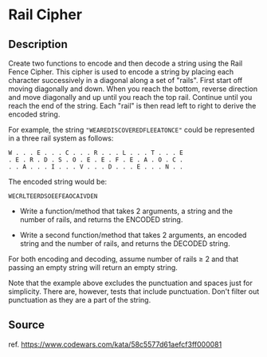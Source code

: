 # Rail Cipher

## Description

Create two functions to encode and then decode a string using the Rail Fence Cipher. This cipher is used to encode a string by placing each character successively in a diagonal along a set of "rails". First start off moving diagonally and down. When you reach the bottom, reverse direction and move diagonally and up until you reach the top rail. Continue until you reach the end of the string. Each "rail" is then read left to right to derive the encoded string.

For example, the string `"WEAREDISCOVEREDFLEEATONCE"` could be represented in a three rail system as follows:

```
W . . . E . . . C . . . R . . . L . . . T . . . E
. E . R . D . S . O . E . E . F . E . A . O . C .
. . A . . . I . . . V . . . D . . . E . . . N . .
```
The encoded string would be:

`WECRLTEERDSOEEFEAOCAIVDEN`


 - Write a function/method that takes 2 arguments, a string and the number of rails, and returns the ENCODED string.

 - Write a second function/method that takes 2 arguments, an encoded string and the number of rails, and returns the DECODED string.

For both encoding and decoding, assume number of rails ≥ 2 and that passing an empty string will return an empty string.

Note that the example above excludes the punctuation and spaces just for simplicity. There are, however, tests that include punctuation. Don't filter out punctuation as they are a part of the string.


## Source

ref. https://www.codewars.com/kata/58c5577d61aefcf3ff000081

